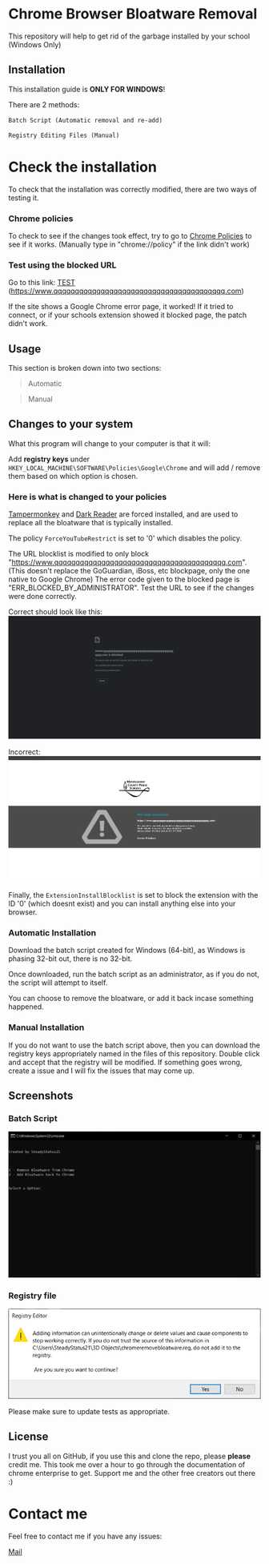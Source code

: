 # Chrome Browser Bloatware Removal

This repository will help to get rid of the garbage installed by your school (Windows Only)

## Installation

This installation guide is **ONLY FOR WINDOWS**!

There are 2 methods:

```
Batch Script (Automatic removal and re-add)
```
```
Registry Editing Files (Manual)
```

# Check the installation
To check that the installation was correctly modified, there are two ways of testing it.

### Chrome policies
To check to see if the changes took effect, try to go to [Chrome Policies](chrome://policy) to see if it works. (Manually type in "chrome://policy" if the link didn't work)

### Test using the blocked URL
Go to this link: [TEST](https://www.qqqqqqqqqqqqqqqqqqqqqqqqqqqqqqqqqqqqqqqq.com) (https://www.qqqqqqqqqqqqqqqqqqqqqqqqqqqqqqqqqqqqqqqq.com)

If the site shows a Google Chrome error page, it worked! If it tried to connect, or if your schools extension showed it blocked page, the patch didn't work. 

## Usage

This section is broken down into two sections:
> Automatic

> Manual

## Changes to your system

What this program will change to your computer is that it will:

Add **registry keys** under ```HKEY_LOCAL_MACHINE\SOFTWARE\Policies\Google\Chrome```
and will add / remove them based on which option is chosen. 

### Here is what is changed to your policies

[Tampermonkey](https://chrome.google.com/webstore/detail/tampermonkey/dhdgffkkebhmkfjojejmpbldmpobfkfo) and [Dark Reader](https://chrome.google.com/webstore/detail/dark-reader/eimadpbcbfnmbkopoojfekhnkhdbieeh) are forced installed, and are used to replace all the bloatware that is typically installed. 

The policy ```ForceYouTubeRestrict``` is set to '0' which disables the policy. 

The URL blocklist is modified to only block "https://www.qqqqqqqqqqqqqqqqqqqqqqqqqqqqqqqqqqqqqqqq.com". (This doesn't replace the GoGuardian, iBoss, etc blockpage, only the one native to Google Chrome) The error code given to the blocked page is "ERR_BLOCKED_BY_ADMINISTRATOR". Test the URL to see if the changes were done correctly. 

Correct should look like this:
![Correct](https://raw.githubusercontent.com/SteadyStatus21/Chrome-Bloatware-Removal/main/imgs/correct.PNG)

Incorrect:
![Incorrect](https://raw.githubusercontent.com/SteadyStatus21/Chrome-Bloatware-Removal/main/imgs/incorrect.PNG)

Finally, the ```ExtensionInstallBlocklist``` is set to block the extension with the ID '0' (which doesnt exist) and you can install anything else into your browser. 

### Automatic Installation
Download the batch script created for Windows (64-bit), as Windows is phasing 32-bit out, there is no 32-bit. 

Once downloaded, run the batch script as an administrator, as if you do not, the script will attempt to itself. 

You can choose to remove the bloatware, or add it back incase something happened. 

### Manual Installation
If you do not want to use the batch script above, then you can download the registry keys appropriately named in the files of this repository. Double click and accept that the registry will be modified. If something goes wrong, create a issue and I will fix the issues that may come up. 

## Screenshots
### Batch Script
![Batch script](https://raw.githubusercontent.com/SteadyStatus21/Chrome-Bloatware-Removal/main/imgs/batch_script.PNG)

### Registry file
![Regedit File](https://raw.githubusercontent.com/SteadyStatus21/Chrome-Bloatware-Removal/main/imgs/registry.PNG)

Please make sure to update tests as appropriate.

## License
I trust you all on GitHub, if you use this and clone the repo, please **please** credit me. This took me over a hour to go through the documentation of chrome enterprise to get. Support me and the other free creators out there :)

# Contact me
Feel free to contact me if you have any issues:

[Mail](mailto:ihatejessicathedumbass@gmail.com)
